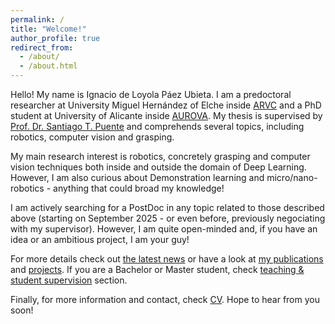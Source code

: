 ```yaml
---
permalink: /
title: "Welcome!"
author_profile: true
redirect_from: 
  - /about/
  - /about.html
---
```


Hello! My name is Ignacio de Loyola Páez Ubieta. I am a predoctoral researcher at University Miguel Hernández of Elche inside [ARVC](https://arvc.umh.es/index.php?lang=en) and a PhD student at University of Alicante inside [AUROVA](http://www.aurova.ua.es/). My thesis is supervised by [Prof. Dr. Santiago T. Puente](https://cvnet.cpd.ua.es/curriculum-breve/en/puente-mendez-santiago-timoteo/2771) and comprehends several topics, including robotics, computer vision and grasping.

My main research interest is robotics, concretely grasping and computer vision techniques both inside and outside the domain of Deep Learning. However, I am also curious about Demonstration learning and micro/nano-robotics - anything that could broad my knowledge!

I am actively searching for a PostDoc in any topic related to those described above (starting on September 2025 - or even before, previously negociating with my supervisor). However, I am quite open-minded and, if you have an idea or an ambitious project, I am your guy!

For more details check out [the latest news](https://ignpaub.github.io/news/) or have a look at [my publications](https://ignpaub.github.io/publications/) and [projects](https://ignpaub.github.io/projects/). If you are a Bachelor or Master student, check [teaching & student supervision](https://ignpaub.github.io/teaching_student_supervision) section.

Finally, for more information and contact, check [CV](/files/curriculum_american_2024.pdf). Hope to hear from you soon!

